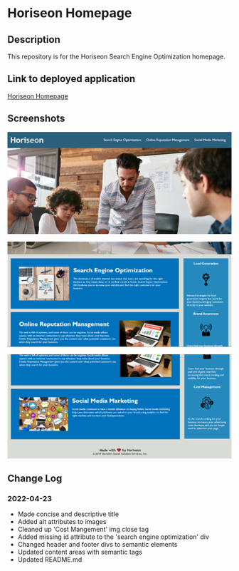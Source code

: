 # Horiseon Homepage

## Description

This repository is for the Horiseon Search Engine Optimization homepage.

## Link to deployed application

[Horiseon Homepage](https://avenix17.github.io/horiseon-module1-challenge/Develop/)

## Screenshots

![Top of Homepage](Horiseon%201.PNG)

![Middle of Homepage](Horiseon%202.PNG)

![Bottom of Homepage](Horiseon%203.PNG)

## Change Log

### 2022-04-23

* Made concise and descriptive title
* Added alt attributes to images
* Cleaned up 'Cost Mangement' img close tag
* Added missing id attribute to the 'search engine optimization' div
* Changed header and footer divs to semantic elements
* Updated content areas with semantic tags
* Updated README.md